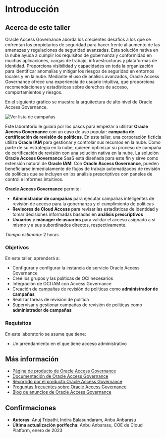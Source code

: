 # Introducción

## Acerca de este taller

Oracle Access Governance aborda los crecientes desafíos a los que se enfrentan los propietarios de seguridad para hacer frente al aumento de las amenazas y regulaciones de seguridad avanzadas. Esta solución nativa en la nube ayuda a cumplir los requisitos de gobernanza y conformidad en muchas aplicaciones, cargas de trabajo, infraestructuras y plataformas de identidad. Proporciona visibilidad y capacidades en toda la organización para identificar anomalías y mitigar los riesgos de seguridad en entornos locales y en la nube. Mediante el uso de análisis avanzados, Oracle Access Governance ofrece una experiencia de usuario intuitiva, que proporciona recomendaciones y estadísticas sobre derechos de acceso, comportamientos y riesgos.

En el siguiente gráfico se muestra la arquitectura de alto nivel de Oracle Access Governance.

![Ver lista de campañas](images/oracle-access-governance-overview.png)

Este laboratorio le guiará por los pasos para empezar a utilizar **Oracle Access Governance** con un caso de uso popular: **campaña de certificación de revisión de políticas**. En este taller, una corporación ficticia utiliza **Oracle IAM** para gestionar y controlar sus recursos en la nube. Como parte de su estrategia en la nube, quieren optimizar su proceso de campaña de certificación de revisión con una solución nativa en la nube. La solución **Oracle Access Governance** SaaS está diseñada para este fin y sirve como extensión natural de **Oracle IAM**. Con **Oracle Access Governance**, pueden beneficiarse inmediatamente de flujos de trabajo automatizados de revisión de políticas que se incluyen en los análisis prescriptivos con paneles de control e informes intuitivos.

**Oracle Access Governance** permite:

*   **Administrador de campañas** para ejecutar campañas inteligentes de revisión de acceso para la gobernanza y el cumplimiento de políticas
*   **Revisores de Cloud Access** para revisar las estadísticas de identidad y tomar decisiones informadas basadas en **análisis prescriptivos**
*   **Usuarios** y **mánager de usuarios** para validar el acceso asignado a sí mismo y a sus subordinados directos, respectivamente.

_Tiempo estimado:_ 2 horas

### Objetivos

En este taller, aprenderá a:

*   Configurar y configurar la instancia de servicio Oracle Access Governance
*   Cree los grupos y las políticas de OCI necesarios
*   Integración de OCI IAM con Access Governance
*   Creación de campañas de revisión de políticas como **administrador de campañas**
*   Realizar tareas de revisión de política
*   Supervisar y gestionar campañas de revisión de políticas como **administrador de campañas**

### Requisitos

En este laboratorio se asume que tiene:

*   Un arrendamiento en el que tiene acceso administrativo

## Más información

*   [Página de producto de Oracle Access Governance](https://www.oracle.com/security/cloud-security/access-governance/)
*   [Documentación de Oracle Access Governance](https://docs.oracle.com/en/cloud/paas/access-governance/index.html)
*   [Recorrido por el producto Oracle Access Governance](https://www.oracle.com/webfolder/s/quicktours/paas/pt-sec-access-governance/index.html)
*   [Preguntas frecuentes sobre Oracle Access Governance](https://www.oracle.com/security/cloud-security/access-governance/faq/)
*   [Blog de anuncios de Oracle Access Governance](https://blogs.oracle.com/cloudsecurity/post/intelligent-cloud-delivered-access-governance-with-prescriptive-analytics)

## Confirmaciones

*   **Autoras**: Anuj Tripathi, Indira Balasundaram, Anbu Anbarasu
*   **Última actualización por/fecha**: Anbu Anbarasu, COE de Cloud Platform, enero de 2023